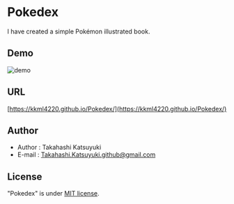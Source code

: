 # Pokedex

I have created a simple Pokémon illustrated book.

## Demo

![demo](https://user-images.githubusercontent.com/58053010/223297825-70860880-b76b-4a12-a949-1f9bc9877b43.gif)

## URL

[https://kkml4220.github.io/Pokedex/](https://kkml4220.github.io/Pokedex/)

## Author

- Author : Takahashi Katsuyuki
- E-mail : [Takahashi.Katsuyuki.github@gmail.com](Takahashi.Katsuyuki.github@gmail.com)

## License

"Pokedex" is under [MIT license](https://en.wikipedia.org/wiki/MIT_License).
